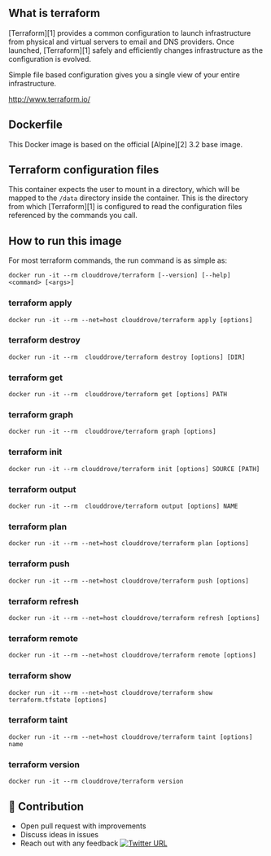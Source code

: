## What is terraform

[Terraform][1] provides a common configuration to launch infrastructure from physical and virtual servers to email and DNS providers. Once launched, [Terraform][1] safely and efficiently changes infrastructure as the configuration is evolved.

Simple file based configuration gives you a single view of your entire infrastructure.

http://www.terraform.io/

## Dockerfile

This Docker image is based on the official [Alpine][2] 3.2 base image.

## Terraform configuration files

This container expects the user to mount in a directory, which will be mapped to the `/data` directory inside the container.  This is the directory from which [Terraform][1] is configured to read the configuration files referenced by the commands you call.

## How to run this image

For most terraform commands, the run command is as simple as:

```
docker run -it --rm clouddrove/terraform [--version] [--help] <command> [<args>]
```

### terraform apply

```
docker run -it --rm --net=host clouddrove/terraform apply [options]
```

### terraform destroy

```
docker run -it --rm  clouddrove/terraform destroy [options] [DIR]
```

### terraform get

```
docker run -it --rm  clouddrove/terraform get [options] PATH
```

### terraform graph

```
docker run -it --rm  clouddrove/terraform graph [options]
```

### terraform init

```
docker run -it --rm clouddrove/terraform init [options] SOURCE [PATH]
```

### terraform output

```
docker run -it --rm  clouddrove/terraform output [options] NAME
```

### terraform plan

```
docker run -it --rm --net=host clouddrove/terraform plan [options]
```

### terraform push

```
docker run -it --rm --net=host clouddrove/terraform push [options]
```

### terraform refresh

```
docker run -it --rm --net=host clouddrove/terraform refresh [options]
```

### terraform remote

```
docker run -it --rm --net=host clouddrove/terraform remote [options]
```

### terraform show

```
docker run -it --rm --net=host clouddrove/terraform show terraform.tfstate [options]
```

### terraform taint

```
docker run -it --rm --net=host clouddrove/terraform taint [options] name
```

### terraform version

```
docker run -it --rm clouddrove/terraform version
```

## 👬 Contribution
- Open pull request with improvements
- Discuss ideas in issues
- Reach out with any feedback [![Twitter URL](https://img.shields.io/twitter/url/https/twitter.com/anmol_nagpal.svg?style=social&label=Follow%20%40anmol_nagpal)](https://twitter.com/anmol_nagpal)
